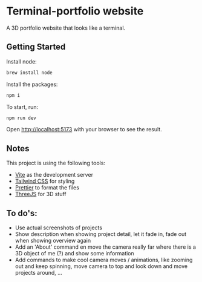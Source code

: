 # Terminal-portfolio website

A 3D portfolio website that looks like a terminal.

## Getting Started

Install node:

```bash
brew install node
```

Install the packages:

```bash
npm i
```

To start, run:

```bash
npm run dev
```

Open [http://localhost:5173](http://localhost:5173) with your browser to see the result.

## Notes

This project is using the following tools:

- [Vite](https://vitejs.dev/) as the development server
- [Tailwind CSS](https://tailwindcss.com/) for styling
- [Prettier](https://prettier.io/) to format the files
- [ThreeJS](https://threejs.org/) for 3D stuff

## To do's:

- Use actual screenshots of projects
- Show description when showing project detail, let it fade in, fade out when showing overview again
- Add an 'About' command en move the camera really far where there is a 3D object of me (?) and show some information
- Add commands to make cool camera moves / animations, like zooming out and keep spinning, move camera to top and look down and move projects around, ...
